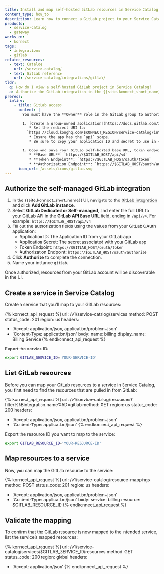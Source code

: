 ```yaml
---
title: Install and map self-hosted GitLab resources in Service Catalog
content_type: how_to
description: Learn how to connect a GitLab project to your Service Catalog service in {{site.konnect_short_name}}.
products:
  - service-catalog
  - gateway
works_on:
  - konnect
tags:
  - integrations
  - gitlab
related_resources:
  - text: Catalog
    url: /service-catalog/
  - text: GitLab reference
    url: /service-catalog/integrations/gitlab/
tldr:
  q: How do I view a self-hosted GitLab project in Service Catalog?
  a: Authorize the GitLab integration in the {{site.konnect_short_name}} UI using self-hosted setup. Create a Service Catalog service and associate it with your project resource to display metadata and enable event tracking.
prereqs:
  inline:
    - title: GitLab access
      content: |
        You must have the **Owner** role in the GitLab group to authorize the integration. If you're using a self-hosted GitLab instance, it must be accessible from the public internet or is otherwise reachable by {{site.konnect_short_name}}.

        1. [Create a group-owned application](https://docs.gitlab.com/integrations/oauth_provider/) in your GitLab instance.
           * Set the redirect URI to:  
          `https://cloud.konghq.com/$KONNECT_REGION/service-catalog/integrations/gitlab`
           * Ensure the app has the `api` scope.
           * Be sure to copy your application ID and secret to use in {{site.konnect_short_name}}.

        1. Copy and save your GitLab self-hosted base URL, token endpoint, and auth endpoint. They should be in the following format:
           * **Base URL**: `https://$GITLAB_HOST/api/v4`
           * **Token Endpoint**: `https://$GITLAB_HOST/oauth/token`
           * **Authorization Endpoint**: `https://$GITLAB_HOST/oauth/authorize`
      icon_url: /assets/icons/gitlab.svg
---
```


## Authorize the self-managed GitLab integration

1. In the {{site.konnect_short_name}} UI, navigate to the [GitLab integration](https://cloud.konghq.com/service-catalog/integrations/gitlab/instances) and click **Add GitLab instance**.
1. Select **GitLab Dedicated or Self-managed**, and enter the full URL to your GitLab API in the **GitLab API Base URL** field, ending in `/api/v4`.  For example: `https://$GITLAB_HOST/api/v4`
1. Fill out the authorization fields using the values from your GitLab OAuth application:
   * Application ID: The Application ID from your GitLab app
   * Application Secret: The secret associated with your GitLab app
   * Token Endpoint: `https://$GITLAB_HOST/oauth/token`
   * Authorization Endpoint: `https://$GITLAB_HOST/oauth/authorize`
1. Click **Authorize** to complete the connection.
1. Name your instance `gitlab`.

Once authorized, resources from your GitLab account will be discoverable in the UI.

## Create a service in Service Catalog

Create a service that you'll map to your GitLab resources:

<!--vale off-->
{% konnect_api_request %}
url: /v1/service-catalog/services
method: POST
status_code: 201
region: us
headers:
  - 'Accept: application/json, application/problem+json'
  - 'Content-Type: application/json'
body:
  name: billing
  display_name: Billing Service
{% endkonnect_api_request %}
<!--vale on-->

Export the service ID:

```sh
export GITLAB_SERVICE_ID='YOUR-SERVICE-ID'
```

## List GitLab resources

Before you can map your GitLab resources to a service in Service Catalog, you first need to find the resources that are pulled in from GitLab:

<!--vale off-->
{% konnect_api_request %}
url: /v1/service-catalog/resources?filter%5Bintegration.name%5D=gitlab
method: GET
region: us
status_code: 200
headers:
  - 'Accept: application/json, application/problem+json'
  - 'Content-Type: application/json'
{% endkonnect_api_request %}
<!--vale on-->

Export the resource ID you want to map to the service:

```sh
export GITLAB_RESOURCE_ID='YOUR-RESOURCE-ID'
```

## Map resources to a service

Now, you can map the GitLab resource to the service:

<!--vale off-->
{% konnect_api_request %}
url: /v1/service-catalog/resource-mappings
method: POST
status_code: 201
region: us
headers:
  - 'Accept: application/json, application/problem+json'
  - 'Content-Type: application/json'
body:
  service: billing
  resource: $GITLAB_RESOURCE_ID
{% endkonnect_api_request %}
<!--vale on-->


## Validate the mapping

To confirm that the GitLab resource is now mapped to the intended service, list the service’s mapped resources:

<!--vale off-->
{% konnect_api_request %}
url: /v1/service-catalog/services/$GITLAB_SERVICE_ID/resources
method: GET
status_code: 200
region: global
headers:
  - 'Accept: application/json'
{% endkonnect_api_request %}
<!--vale on-->
